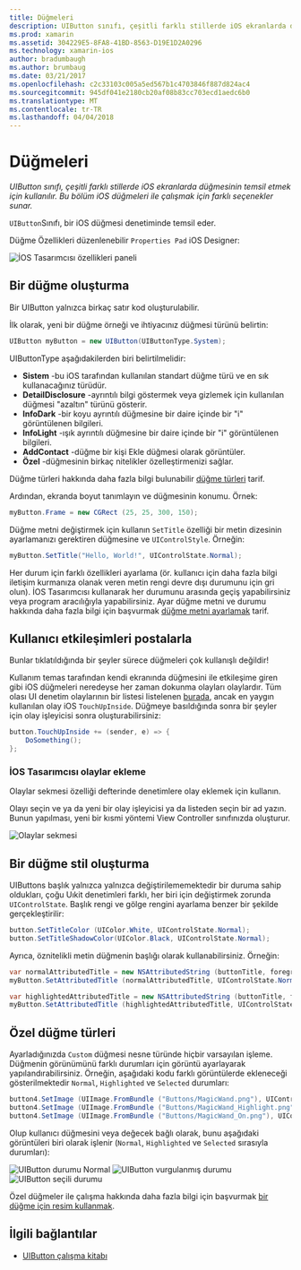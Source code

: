 ```yaml
---
title: Düğmeleri
description: UIButton sınıfı, çeşitli farklı stillerde iOS ekranlarda düğmesinin temsil etmek için kullanılır. Bu bölüm iOS düğmeleri ile çalışmak için farklı seçenekler sunar.
ms.prod: xamarin
ms.assetid: 304229E5-8FA8-41BD-8563-D19E1D2A0296
ms.technology: xamarin-ios
author: bradumbaugh
ms.author: brumbaug
ms.date: 03/21/2017
ms.openlocfilehash: c2c33103c005a5ed567b1c4703846f887d824ac4
ms.sourcegitcommit: 945df041e2180cb20af08b83cc703ecd1aedc6b0
ms.translationtype: MT
ms.contentlocale: tr-TR
ms.lasthandoff: 04/04/2018
---
```

# <a name="buttons"></a>Düğmeleri

_UIButton sınıfı, çeşitli farklı stillerde iOS ekranlarda düğmesinin temsil etmek için kullanılır. Bu bölüm iOS düğmeleri ile çalışmak için farklı seçenekler sunar._

`UIButton`Sınıfı, bir iOS düğmesi denetiminde temsil eder. 

Düğme Özellikleri düzenlenebilir `Properties Pad` iOS Designer:


![](buttons-images/properties.png "İOS Tasarımcısı özellikleri paneli")

## <a name="creating-a-button"></a>Bir düğme oluşturma

Bir UIButton yalnızca birkaç satır kod oluşturulabilir.

İlk olarak, yeni bir düğme örneği ve ihtiyacınız düğmesi türünü belirtin:

```csharp
UIButton myButton = new UIButton(UIButtonType.System);
```

UIButtonType aşağıdakilerden biri belirtilmelidir:

- **Sistem** -bu iOS tarafından kullanılan standart düğme türü ve en sık kullanacağınız türüdür.
- **DetailDisclosure** -ayrıntılı bilgi göstermek veya gizlemek için kullanılan düğmesi "azaltın" türünü gösterir.
- **InfoDark** -bir koyu ayrıntılı düğmesine bir daire içinde bir "i" görüntülenen bilgileri.
- **InfoLight** -ışık ayrıntılı düğmesine bir daire içinde bir "i" görüntülenen bilgileri.
- **AddContact** -düğme bir kişi Ekle düğmesi olarak görüntüler.
- **Özel** -düğmesinin birkaç nitelikler özelleştirmenizi sağlar.

Düğme türleri hakkında daha fazla bilgi bulunabilir [düğme türleri](https://developer.xamarin.com/recipes/ios/standard_controls/buttons/create_different_types_of_buttons/) tarif.

Ardından, ekranda boyut tanımlayın ve düğmesinin konumu. Örnek:

```csharp
myButton.Frame = new CGRect (25, 25, 300, 150);
```

Düğme metni değiştirmek için kullanın `SetTitle` özelliği bir metin dizesinin ayarlamanızı gerektiren düğmesine ve `UIControlStyle`. Örneğin:

```csharp
myButton.SetTitle("Hello, World!", UIControlState.Normal);
```

Her durum için farklı özellikleri ayarlama (ör. kullanıcı için daha fazla bilgi iletişim kurmanıza olanak veren metin rengi devre dışı durumunu için gri olun). İOS Tasarımcısı kullanarak her durumunu arasında geçiş yapabilirsiniz veya program aracılığıyla yapabilirsiniz. Ayar düğme metni ve durumu hakkında daha fazla bilgi için başvurmak [düğme metni ayarlamak](https://developer.xamarin.com/recipes/ios/standard_controls/buttons/set_button_text/) tarif.

## <a name="dealing-with-user-interactions"></a>Kullanıcı etkileşimleri postalarla


Bunlar tıklatıldığında bir şeyler sürece düğmeleri çok kullanışlı değildir! 

Kullanım temas tarafından kendi ekranında düğmesini ile etkileşime giren gibi iOS düğmeleri neredeyse her zaman dokunma olayları olaylardır. Tüm olası UI denetim olaylarının bir listesi listelenen [burada](https://developer.apple.com/documentation/uikit/uicontrolevents), ancak en yaygın kullanılan olay iOS `TouchUpInside`. Düğmeye basıldığında sonra bir şeyler için olay işleyicisi sonra oluşturabilirsiniz:


```csharp
button.TouchUpInside += (sender, e) => {
    DoSomething();
};
```

### <a name="adding-events-in-the-ios-designer"></a>İOS Tasarımcısı olaylar ekleme
 
Olaylar sekmesi özelliği defterinde denetimlere olay eklemek için kullanın.

Olayı seçin ve ya da yeni bir olay işleyicisi ya da listeden seçin bir ad yazın. Bunun yapılması, yeni bir kısmi yöntemi View Controller sınıfınızda oluşturur.

![Olaylar sekmesi](buttons-images/image1.png)

## <a name="styling-a-button"></a>Bir düğme stil oluşturma

UIButtons başlık yalnızca yalnızca değiştirilememektedir bir duruma sahip oldukları, çoğu Uıkit denetimleri farklı, her biri için değiştirmek zorunda `UIControlState`. Başlık rengi ve gölge rengini ayarlama benzer bir şekilde gerçekleştirilir:

```csharp
button.SetTitleColor (UIColor.White, UIControlState.Normal);
button.SetTitleShadowColor(UIColor.Black, UIControlState.Normal);
```

Ayrıca, öznitelikli metin düğmenin başlığı olarak kullanabilirsiniz. Örneğin:

```csharp
var normalAttributedTitle = new NSAttributedString (buttonTitle, foregroundColor: UIColor.Blue, strikethroughStyle: NSUnderlineStyle.Single);
myButton.SetAttributedTitle (normalAttributedTitle, UIControlState.Normal);

var highlightedAttributedTitle = new NSAttributedString (buttonTitle, foregroundColor: UIColor.Green, strikethroughStyle: NSUnderlineStyle.Thick);
myButton.SetAttributedTitle (highlightedAttributedTitle, UIControlState.Highlighted);
```

## <a name="custom-button-types"></a>Özel düğme türleri


Ayarladığınızda `Custom` düğmesi nesne türünde hiçbir varsayılan işleme. Düğmenin görünümünü farklı durumları için görüntü ayarlayarak yapılandırabilirsiniz. Örneğin, aşağıdaki kodu farklı görüntülerde ekleneceği gösterilmektedir `Normal`, `Highlighted` ve `Selected` durumları:


```csharp
button4.SetImage (UIImage.FromBundle ("Buttons/MagicWand.png"), UIControlState.Normal);
button4.SetImage (UIImage.FromBundle ("Buttons/MagicWand_Highlight.png"), UIControlState.Highlighted);
button4.SetImage (UIImage.FromBundle ("Buttons/MagicWand_On.png"), UIControlState.Selected);
```


Olup kullanıcı düğmesini veya değecek bağlı olarak, bunu aşağıdaki görüntüleri biri olarak işlenir (`Normal`, `Highlighted` ve `Selected` sırasıyla durumları):


![](buttons-images/image22.png "UIButton durumu Normal")
![](buttons-images/image23.png "UIButton vurgulanmış durumu")
![](buttons-images/image24.png "UIButton seçili durumu")

Özel düğmeler ile çalışma hakkında daha fazla bilgi için başvurmak [bir düğme için resim kullanmak](https://developer.xamarin.com/recipes/ios/standard_controls/buttons/use_an_image_for_a_button/).


## <a name="related-links"></a>İlgili bağlantılar

- [UIButton çalışma kitabı](https://developer.xamarin.com/workbooks/ios/user-interface/UIbutton/uibutton.workbook)
